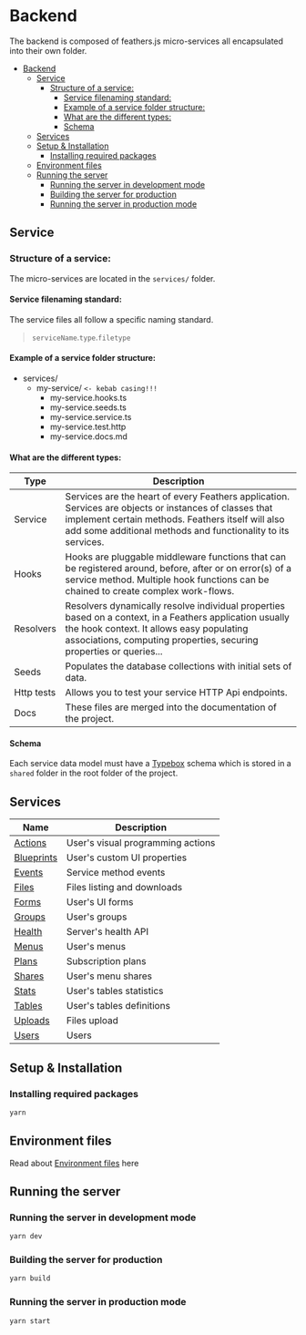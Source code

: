 # Backend
The backend is composed of feathers.js micro-services all encapsulated into their own folder.

<!-- TOC -->
* [Backend](#backend)
  * [Service](#service)
    * [Structure of a service:](#structure-of-a-service)
      * [Service filenaming standard:](#service-filenaming-standard)
      * [Example of a service folder structure:](#example-of-a-service-folder-structure)
      * [What are the different types:](#what-are-the-different-types)
      * [Schema](#schema)
  * [Services](#services)
  * [Setup & Installation](#setup--installation)
    * [Installing required packages](#installing-required-packages)
  * [Environment files](#environment-files)
  * [Running the server](#running-the-server)
    * [Running the server in development mode](#running-the-server-in-development-mode)
    * [Building the server for production](#building-the-server-for-production)
    * [Running the server in production mode](#running-the-server-in-production-mode)
<!-- TOC -->

## Service

### Structure of a service:
The micro-services are located in the `services/` folder.

#### Service filenaming standard:
The service files all follow a specific naming standard.

> `serviceName`.`type`.`filetype`

#### Example of a service folder structure:
- services/
  - my-service/ `<- kebab casing!!!`
    - my-service.hooks.ts
    - my-service.seeds.ts
    - my-service.service.ts
    - my-service.test.http
    - my-service.docs.md

#### What are the different types:
| Type       | Description                                                                                                                                                                                                                 |
|------------|-----------------------------------------------------------------------------------------------------------------------------------------------------------------------------------------------------------------------------|
| Service    | Services are the heart of every Feathers application. Services are objects or instances of classes that implement certain methods. Feathers itself will also add some additional methods and functionality to its services. |
| Hooks      | Hooks are pluggable middleware functions that can be registered around, before, after or on error(s) of a service method. Multiple hook functions can be chained to create complex work-flows.                              |
| Resolvers  | Resolvers dynamically resolve individual properties based on a context, in a Feathers application usually the hook context. It allows easy populating associations, computing properties, securing properties or queries... |
| Seeds      | Populates the database collections with initial sets of data.                                                                                                                                                               | 
| Http tests | Allows you to test your service HTTP Api endpoints.                                                                                                                                                                         |
| Docs       | These files are merged into the documentation of the project.                                                                                                                                                               |

#### Schema
Each service data model must have a [Typebox](https://feathersjs.com/api/schema/typebox.html) schema which is stored in a `shared` folder in the root folder of the project.

## Services
| Name                                                        | Description                       |
|-------------------------------------------------------------|-----------------------------------|
| [Actions](../src/services/actions/_docs.md)          | User's visual programming actions |          
| [Blueprints](../src/services/blueprints/_docs.md) | User's custom UI properties       |
| [Events](../src/services/events/_docs.md)             | Service method events             |
| [Files](../src/services/files/_docs.md)                | Files listing and downloads       |
| [Forms](../src/services/forms/_docs.md)                | User's UI forms                   |
| [Groups](../src/services/groups/_docs.md)             | User's groups                     |
| [Health](../src/services/health/_docs.md)             | Server's health API               |
| [Menus](../src/services/menus/_docs.md)                | User's menus                      |
| [Plans](../src/services/plans/_docs.md)                | Subscription plans                |
| [Shares](../src/services/shares/_docs.md)             | User's menu shares                |
| [Stats](../src/services/stats/_docs.md)                | User's tables statistics          |
| [Tables](../src/services/tables/_docs.md)             | User's tables definitions         |
| [Uploads](../src/services/uploads/_docs.md)          | Files upload                      |
| [Users](../src/services/users/_docs.md)                | Users                             |

## Setup & Installation

### Installing required packages
```bash
yarn
```

## Environment files
Read about [Environment files](../env.md) here

## Running the server

### Running the server in development mode
```bash
yarn dev
```

### Building the server for production
```bash
yarn build
```

### Running the server in production mode
```bash
yarn start
```
